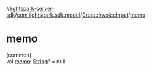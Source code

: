 //[lightspark-server-sdk](../../../index.md)/[com.lightspark.sdk.model](../index.md)/[CreateInvoiceInput](index.md)/[memo](memo.md)

# memo

[common]\
val [memo](memo.md): [String](https://kotlinlang.org/api/latest/jvm/stdlib/kotlin/-string/index.html)? = null
